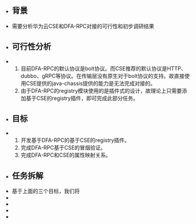 - ## 背景
- 需要分析华为云CSE和DFA-RPC对接的可行性和初步调研结果
- ## 可行性分析
- 1. 目前DFA-RPC的默认协议是bolt协议。而CSE推荐的默认协议是HTTP、dubbo、gRPC等协议。在传输层没有原生对于bolt协议的支持。故直接使用CSE提供的java-chassis提供的能力是无法完成对接的。
  2. 由于DFA-RPC的registry模块使用的是插件式的设计，故理论上只需要添加基于CSE的registry插件，即可完成此部分任务。
- ## 目标
- 1. 开发基于DFA-RPC的基于CSE的registry插件。
  2. 完成DFA-RPC基于CSE的冒烟验证。
  3. 完成DFA-RPC和CSE的属性映射关系。
- ## 任务拆解
- 基于上面的三个目标，我们将
-
-
-
-